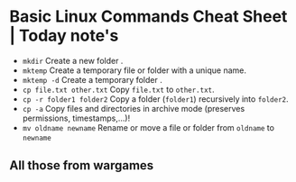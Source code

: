 # Basic Linux Commands Cheat Sheet | Today note's

- ```mkdir```  Create a new folder .
- ```mktemp```  Create a temporary file or folder with a unique name.
- ```mktemp -d```  Create a temporary folder .
- ```cp file.txt other.txt```  Copy `file.txt` to `other.txt`.
- ```cp -r folder1 folder2```  Copy a folder (`folder1`) recursively into `folder2`.
- ```cp -a```  Copy files and directories in archive mode (preserves permissions, timestamps,...)!
- ```mv oldname newname```  Rename or move a file or folder from `oldname` to `newname`

## All those from wargames
